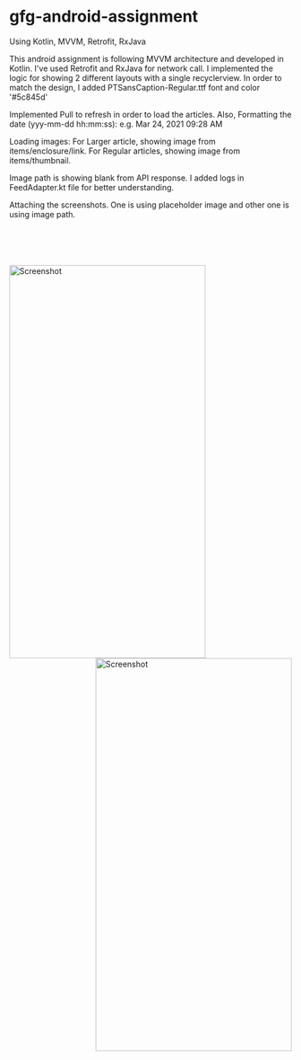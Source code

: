 # gfg-android-assignment
Using Kotlin, MVVM, Retrofit, RxJava


This android assignment is following MVVM architecture and developed in Kotlin. I've used Retrofit and RxJava for network call. I implemented the logic for showing 2 different layouts with a single recyclerview. 
In order to match the design, I added PTSansCaption-Regular.ttf font and color '#5c845d'

Implemented Pull to refresh in order to load the articles.
Also, Formatting the date (yyy-mm-dd hh:mm:ss): e.g. Mar 24, 2021 09:28 AM

Loading images:
  For Larger article, showing image from items/enclosure/link. 
  For Regular articles, showing image from items/thumbnail.
  
  
Image path is showing blank from API response. I added logs in FeedAdapter.kt file for better understanding. 

Attaching the screenshots. One is using placeholder image and other one is using image path.
<br/><br/><br/><br/><br/>










<img align="left" src="https://user-images.githubusercontent.com/20974986/112303463-51de4f80-8cc2-11eb-8a2b-39109c4b2305.jpg" alt="Screenshot" width="350" height="700" />

<img align="right" src="https://user-images.githubusercontent.com/20974986/112303516-5f93d500-8cc2-11eb-8135-02d8c694b4e6.jpg" alt="Screenshot" width="350" height="700" />










